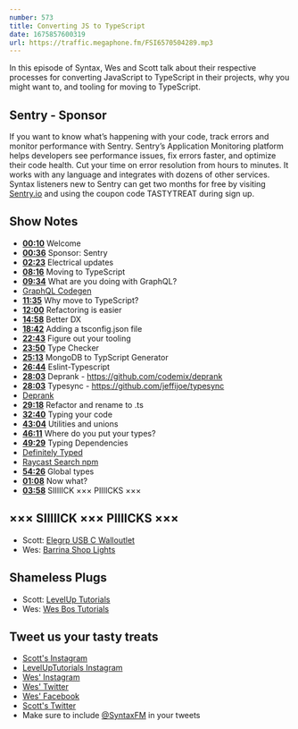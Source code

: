 ```yaml
---
number: 573
title: Converting JS to TypeScript
date: 1675857600319
url: https://traffic.megaphone.fm/FSI6570504289.mp3
---
```


In this episode of Syntax, Wes and Scott talk about their respective processes for converting JavaScript to TypeScript in their projects, why you might want to, and tooling for moving to TypeScript.

## Sentry  - Sponsor

If you want to know what’s happening with your code, track errors and monitor performance with Sentry. Sentry’s Application Monitoring platform helps developers see performance issues, fix errors faster, and optimize their code health. Cut your time on error resolution from hours to minutes. It works with any language and integrates with dozens of other services. Syntax listeners new to Sentry can get two months for  free by visiting [Sentry.io](https://sentry.io) and using the coupon code TASTYTREAT during sign up.

## Show Notes

* **[00:10](#t=00:10)** Welcome
* **[00:36](#t=00:36)** Sponsor: Sentry
* **[02:23](#t=02:23)** Electrical updates
* **[08:16](#t=08:16)** Moving to TypeScript
* **[09:34](#t=09:34)** What are you doing with GraphQL?
* [GraphQL Codegen](https://the-guild.dev/graphql/codegen)
* **[11:35](#t=11:35)** Why move to TypeScript?
* **[12:00](#t=12:00)** Refactoring is easier
* **[14:58](#t=14:58)** Better DX
* **[18:42](#t=18:42)** Adding a tsconfig.json file
* **[22:43](#t=22:43)** Figure out your tooling
* **[23:50](#t=23:50)** Type Checker
* **[25:13](#t=25:13)** MongoDB to TypScript Generator
* **[26:44](#t=26:44)** Eslint-Typescript
* **[28:03](#t=28:03)** Deprank - <https://github.com/codemix/deprank>
* **[28:03](#t=28:03)** Typesync - <https://github.com/jeffijoe/typesync>
* [Deprank](https://github.com/codemix/deprank)
* **[29:18](#t=29:18)** Refactor and rename to .ts
* **[32:40](#t=32:40)** Typing your code
* **[43:04](#t=43:04)** Utilities and unions
* **[46:11](#t=46:11)** Where do you put your types?
* **[49:29](#t=49:29)** Typing Dependencies
* [Definitely Typed](https://github.com/DefinitelyTyped/DefinitelyTyped)
* [Raycast Search npm](https://www.raycast.com/mrmartineau/search-npm)
* **[54:26](#t=54:26)** Global types
* **[01:08](#t=01:08)** Now what?
* **[03:58](#t=03:58)** SIIIIICK ××× PIIIICKS ×××

## ××× SIIIIICK ××× PIIIICKS ×××

* Scott: [Elegrp USB C Walloutlet](https://amzn.to/3wEbSgL)
* Wes: [Barrina Shop Lights](https://amzn.to/3XMikP1)

## Shameless Plugs

* Scott: [LevelUp Tutorials](https://levelup.video)
* Wes: [Wes Bos Tutorials](https://wesbos.com/courses)

## Tweet us your tasty treats

* [Scott's Instagram](https://www.instagram.com/stolinski/)
* [LevelUpTutorials Instagram](https://www.instagram.com/LevelUpTutorials/)
* [Wes' Instagram](https://www.instagram.com/wesbos/)
* [Wes' Twitter](https://twitter.com/wesbos)
* [Wes' Facebook](https://www.facebook.com/wesbos.developer)
* [Scott's Twitter](https://twitter.com/stolinski)
* Make sure to include [@SyntaxFM](https://twitter.com/SyntaxFM) in your tweets
